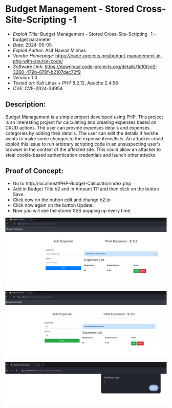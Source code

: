# Budget Management  - Stored Cross-Site-Scripting -1
+ *Exploit Title:* Budget Management   - Stored Cross-Site-Scripting -1 - budget parameter
+ *Date:* 2024-05-05
+ *Exploit Author:* Asif Nawaz Minhas
+ *Vendor Homepage:* https://code-projects.org/budget-management-in-php-with-source-code/
+ *Software Link:* https://download.code-projects.org/details/1c10fce2-3260-479b-878f-b2107dec72f9
+ *Version:* 1.0
+ *Tested on:* Kali Linux + PHP 8.2.12, Apache 2.4.58
+ *CVE:* CVE-2024-34954 

## Description:
Budget Management is a simple project developed using PHP. This project is an interesting project for calculating and creating expenses based on CRUD actions. 
The user can provide expenses details and expenses categories by adding their details. The user can edit the details if he/she wants to make some changes to the expense items/lists.
An attacker could exploit this issue to run arbitrary scripting code in an unsuspecting user's browser in the context of the affected site. 
This could allow an attacker to steal cookie-based authentication credentials and launch other attacks.

## Proof of Concept:
+ Go to http://localhost/PHP-Budget-Calculator/index.php
+ Add in Budget Title b2 and in Amount 111 and then click on the button Save.
+ Click now on the button edit and change b2 to <script>alert(1)</script>
+ Click now again on the button Update.
+ Now you will see the stored XSS popping up every time.


![XSS]( https://github.com/ethicalhackerNL/CVEs/blob/ee7c15c4a2579ba433dbc28011e7b24ea47fd61e/Budget%20Management/XSS/print%201.png )

![XSS](https://github.com/ethicalhackerNL/CVEs/blob/d22cdc01a52046f51ba4b30e0f33ba22a97ca5d7/Budget%20Management/XSS/print2.png )

![XSS](https://github.com/ethicalhackerNL/CVEs/blob/d22cdc01a52046f51ba4b30e0f33ba22a97ca5d7/Budget%20Management/XSS/print3.png)
